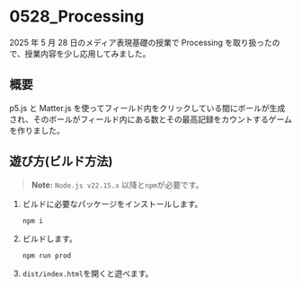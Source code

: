 # 0528_Processing

2025 年 5 月 28 日のメディア表現基礎の授業で Processing を取り扱ったので、授業内容を少し応用してみました。

## 概要

p5.js と Matter.js を使ってフィールド内をクリックしている間にボールが生成され、そのボールがフィールド内にある数とその最高記録をカウントするゲームを作りました。

## 遊び方(ビルド方法)

> **Note:** `Node.js v22.15.x` 以降と`npm`が必要です。

1. ビルドに必要なパッケージをインストールします。

   ```shell
   npm i
   ```

2. ビルドします。
   ```shell
   npm run prod
   ```
3. `dist/index.html`を開くと遊べます。
